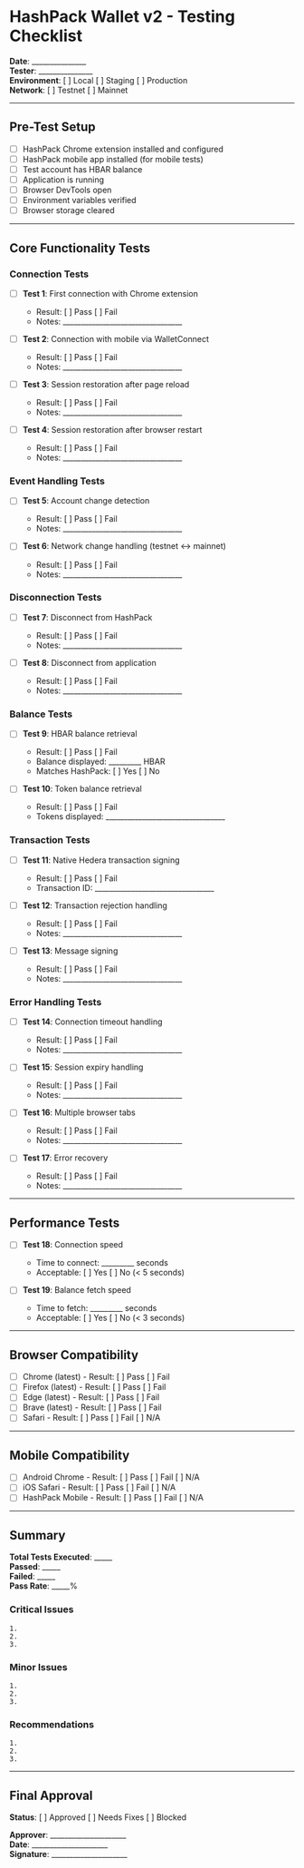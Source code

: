 # HashPack Wallet v2 - Testing Checklist

**Date**: _______________  
**Tester**: _______________  
**Environment**: [ ] Local [ ] Staging [ ] Production  
**Network**: [ ] Testnet [ ] Mainnet

---

## Pre-Test Setup

- [ ] HashPack Chrome extension installed and configured
- [ ] HashPack mobile app installed (for mobile tests)
- [ ] Test account has HBAR balance
- [ ] Application is running
- [ ] Browser DevTools open
- [ ] Environment variables verified
- [ ] Browser storage cleared

---

## Core Functionality Tests

### Connection Tests

- [ ] **Test 1**: First connection with Chrome extension
  - Result: [ ] Pass [ ] Fail
  - Notes: _________________________________

- [ ] **Test 2**: Connection with mobile via WalletConnect
  - Result: [ ] Pass [ ] Fail
  - Notes: _________________________________

- [ ] **Test 3**: Session restoration after page reload
  - Result: [ ] Pass [ ] Fail
  - Notes: _________________________________

- [ ] **Test 4**: Session restoration after browser restart
  - Result: [ ] Pass [ ] Fail
  - Notes: _________________________________

### Event Handling Tests

- [ ] **Test 5**: Account change detection
  - Result: [ ] Pass [ ] Fail
  - Notes: _________________________________

- [ ] **Test 6**: Network change handling (testnet ↔ mainnet)
  - Result: [ ] Pass [ ] Fail
  - Notes: _________________________________

### Disconnection Tests

- [ ] **Test 7**: Disconnect from HashPack
  - Result: [ ] Pass [ ] Fail
  - Notes: _________________________________

- [ ] **Test 8**: Disconnect from application
  - Result: [ ] Pass [ ] Fail
  - Notes: _________________________________

### Balance Tests

- [ ] **Test 9**: HBAR balance retrieval
  - Result: [ ] Pass [ ] Fail
  - Balance displayed: _________ HBAR
  - Matches HashPack: [ ] Yes [ ] No

- [ ] **Test 10**: Token balance retrieval
  - Result: [ ] Pass [ ] Fail
  - Tokens displayed: _________________________________

### Transaction Tests

- [ ] **Test 11**: Native Hedera transaction signing
  - Result: [ ] Pass [ ] Fail
  - Transaction ID: _________________________________

- [ ] **Test 12**: Transaction rejection handling
  - Result: [ ] Pass [ ] Fail
  - Notes: _________________________________

- [ ] **Test 13**: Message signing
  - Result: [ ] Pass [ ] Fail
  - Notes: _________________________________

### Error Handling Tests

- [ ] **Test 14**: Connection timeout handling
  - Result: [ ] Pass [ ] Fail
  - Notes: _________________________________

- [ ] **Test 15**: Session expiry handling
  - Result: [ ] Pass [ ] Fail
  - Notes: _________________________________

- [ ] **Test 16**: Multiple browser tabs
  - Result: [ ] Pass [ ] Fail
  - Notes: _________________________________

- [ ] **Test 17**: Error recovery
  - Result: [ ] Pass [ ] Fail
  - Notes: _________________________________

---

## Performance Tests

- [ ] **Test 18**: Connection speed
  - Time to connect: _________ seconds
  - Acceptable: [ ] Yes [ ] No (< 5 seconds)

- [ ] **Test 19**: Balance fetch speed
  - Time to fetch: _________ seconds
  - Acceptable: [ ] Yes [ ] No (< 3 seconds)

---

## Browser Compatibility

- [ ] Chrome (latest) - Result: [ ] Pass [ ] Fail
- [ ] Firefox (latest) - Result: [ ] Pass [ ] Fail
- [ ] Edge (latest) - Result: [ ] Pass [ ] Fail
- [ ] Brave (latest) - Result: [ ] Pass [ ] Fail
- [ ] Safari - Result: [ ] Pass [ ] Fail [ ] N/A

---

## Mobile Compatibility

- [ ] Android Chrome - Result: [ ] Pass [ ] Fail [ ] N/A
- [ ] iOS Safari - Result: [ ] Pass [ ] Fail [ ] N/A
- [ ] HashPack Mobile - Result: [ ] Pass [ ] Fail [ ] N/A

---

## Summary

**Total Tests Executed**: _____  
**Passed**: _____  
**Failed**: _____  
**Pass Rate**: _____%

### Critical Issues
```
1. 
2. 
3. 
```

### Minor Issues
```
1. 
2. 
3. 
```

### Recommendations
```
1. 
2. 
3. 
```

---

## Final Approval

**Status**: [ ] Approved [ ] Needs Fixes [ ] Blocked

**Approver**: _____________________  
**Date**: _____________________  
**Signature**: _____________________
